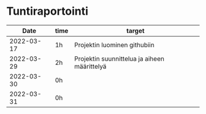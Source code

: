 # Tuntiraportointi


Date       | time | target |
-----------|------|--------|
2022-03-17 | 1h   | Projektin luominen githubiin|
2022-03-29 | 2h   |Projektin suunnittelua ja aiheen määrittelyä|
2022-03-30 | 0h   ||
2022-03-31 | 0h   ||